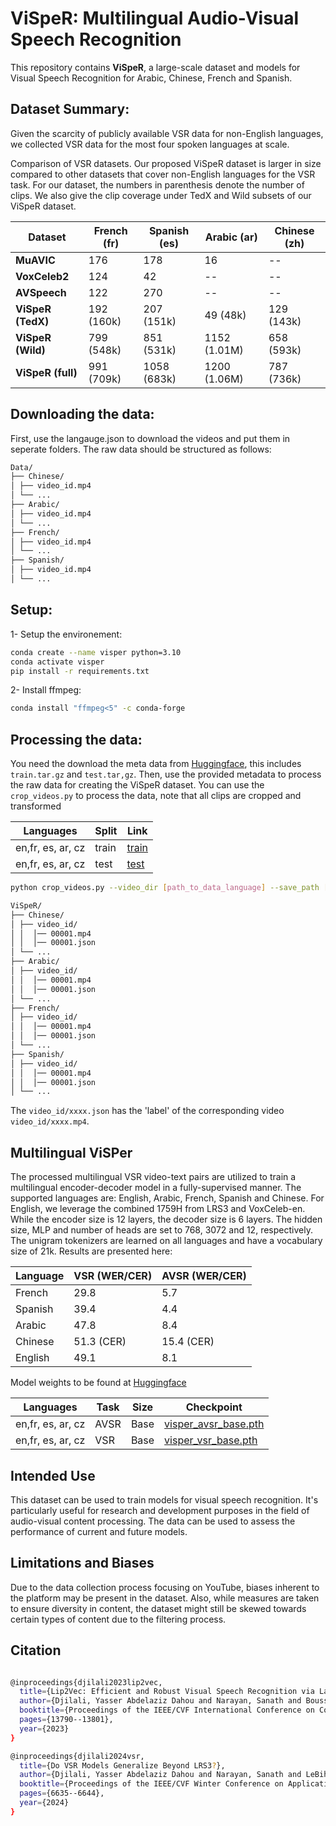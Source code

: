 # ViSpeR: Multilingual Audio-Visual Speech Recognition

This repository contains **ViSpeR**, a large-scale dataset and models for Visual Speech Recognition for Arabic, Chinese, French and Spanish.

## Dataset Summary:

Given the scarcity of publicly available VSR data for non-English languages, we collected VSR data for the most four spoken languages at scale.


Comparison of VSR datasets. Our proposed ViSpeR dataset is larger in size compared to other datasets that cover non-English languages for the VSR task. For our dataset, the numbers in parenthesis denote the number of clips. We also give the clip coverage under TedX and Wild subsets of our ViSpeR dataset.

| Dataset         | French (fr)     | Spanish (es)    | Arabic (ar)     | Chinese (zh)    |
|-----------------|-----------------|-----------------|-----------------|-----------------|
| **MuAVIC**      | 176             | 178             | 16              | --              |
| **VoxCeleb2**   | 124             | 42              | --              | --              |
| **AVSpeech**    | 122             | 270             | --              | --              |
| **ViSpeR (TedX)** | 192 (160k)    | 207 (151k)      | 49 (48k)        | 129 (143k)      |
| **ViSpeR (Wild)** | 799 (548k)    | 851 (531k)      | 1152 (1.01M)    | 658 (593k)      |
| **ViSpeR (full)** | 991 (709k)    | 1058 (683k)     | 1200 (1.06M)    | 787 (736k)      |


## Downloading the data:

First, use the langauge.json to download the videos and put them in seperate folders. The raw data should be structured as follows:
```bash
Data/
├── Chinese/
│ ├── video_id.mp4
│ └── ...
├── Arabic/
│ ├── video_id.mp4
│ └── ...
├── French/
│ ├── video_id.mp4
│ └── ...
├── Spanish/
│ ├── video_id.mp4
│ └── ...

```

## Setup:

1- Setup the environement:
 ```bash
conda create --name visper python=3.10
conda activate visper
pip install -r requirements.txt
```

2- Install ffmpeg:
 ```bash
conda install "ffmpeg<5" -c conda-forge
```

## Processing the data:

You need the download the meta data from [Huggingface](https://huggingface.co/datasets/tiiuae/visper), this includes ```train.tar.gz``` and ```test.tar,gz```. Then, use the provided metadata to process the raw data for creating the ViSpeR dataset. You can use the ```crop_videos.py``` to process the data, note that all clips are cropped and transformed

| Languages | Split | Link |
|----------|---------------|----------------|
| en,fr, es, ar, cz   | train          | [train](https://huggingface.co/datasets/tiiuae/visper/train.tar.gz)          |
| en,fr, es, ar, cz   | test          | [test](https://huggingface.co/tiiuae/visper/test.tar.gz)          |



```bash
python crop_videos.py --video_dir [path_to_data_language] --save_path [save_path_language] --json [language_metadata.json] --use_ffmpeg True
```

```bash
ViSpeR/
├── Chinese/
│ ├── video_id/
│ │  │── 00001.mp4
│ │  │── 00001.json
│ └── ...
├── Arabic/
│ ├── video_id/
│ │  │── 00001.mp4
│ │  │── 00001.json
│ └── ...
├── French/
│ ├── video_id/
│ │  │── 00001.mp4
│ │  │── 00001.json
│ └── ...
├── Spanish/
│ ├── video_id/
│ │  │── 00001.mp4
│ │  │── 00001.json
│ └── ...

```

The ```video_id/xxxx.json``` has the 'label' of the corresponding video ```video_id/xxxx.mp4```.

## Multilingual ViSPer
The processed multilingual VSR video-text pairs are utilized to train a multilingual encoder-decoder model in a fully-supervised manner. The supported languages are: English, Arabic, French, Spanish and Chinese. For English, we leverage the combined 1759H from LRS3 and VoxCeleb-en. While the encoder size is 12 layers, the decoder size is 6 layers. The hidden size, MLP and number of heads are set to 768, 3072 and 12, respectively. The unigram tokenizers are learned on all languages and have a vocabulary size of 21k. Results are presented here:


| Language | VSR (WER/CER) | AVSR (WER/CER) |
|----------|---------------|----------------|
| French   | 29.8          | 5.7            |
| Spanish  | 39.4          | 4.4            |
| Arabic   | 47.8          | 8.4            |
| Chinese  | 51.3 (CER)    | 15.4 (CER)     |
| English  | 49.1          | 8.1            |

Model weights to be found at [Huggingface](https://huggingface.co/tiiuae/visper)

| Languages | Task | Size |Checkpoint |
|----------|---------------|----------------|----------------|
| en,fr, es, ar, cz   | AVSR          | Base |[visper_avsr_base.pth](https://huggingface.co/tiiuae/visper/blob/main/visper_avsr_base.pth)          |
| en,fr, es, ar, cz   | VSR          |  Base |[visper_vsr_base.pth](https://huggingface.co/tiiuae/visper/blob/main/visper_vsr_base.pth)          |


## Intended Use

This dataset can be used to train models for visual speech recognition. It's particularly useful for research and development purposes in the field of audio-visual content processing. The data can be used to assess the performance of current and future models.

## Limitations and Biases
Due to the data collection process focusing on YouTube, biases inherent to the platform may be present in the dataset. Also, while measures are taken to ensure diversity in content, the dataset might still be skewed towards certain types of content due to the filtering process.


## Citation
```bash

@inproceedings{djilali2023lip2vec,
  title={Lip2Vec: Efficient and Robust Visual Speech Recognition via Latent-to-Latent Visual to Audio Representation Mapping},
  author={Djilali, Yasser Abdelaziz Dahou and Narayan, Sanath and Boussaid, Haithem and Almazrouei, Ebtessam and Debbah, Merouane},
  booktitle={Proceedings of the IEEE/CVF International Conference on Computer Vision},
  pages={13790--13801},
  year={2023}
}

@inproceedings{djilali2024vsr,
  title={Do VSR Models Generalize Beyond LRS3?},
  author={Djilali, Yasser Abdelaziz Dahou and Narayan, Sanath and LeBihan, Eustache and Boussaid, Haithem and Almazrouei, Ebtesam and Debbah, Merouane},
  booktitle={Proceedings of the IEEE/CVF Winter Conference on Applications of Computer Vision},
  pages={6635--6644},
  year={2024}
}
```
